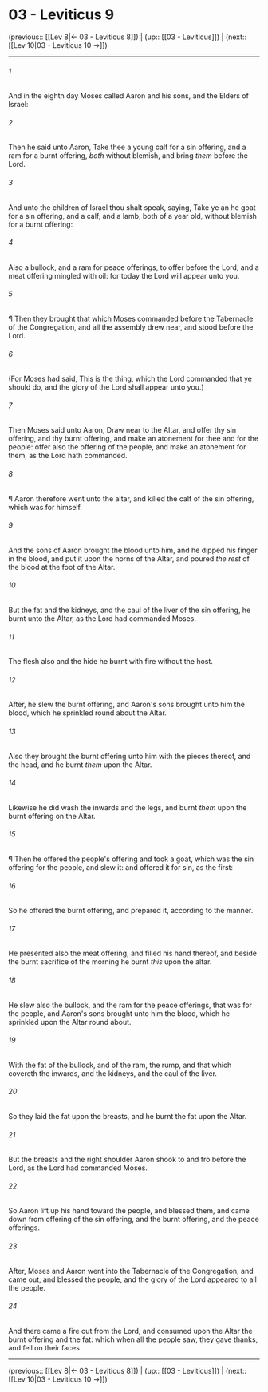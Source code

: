 # 03 - Leviticus 9

(previous:: [[Lev 8|← 03 - Leviticus 8]]) | (up:: [[03 - Leviticus]]) | (next:: [[Lev 10|03 - Leviticus 10 →]])

***


###### 1 
And in the eighth day Moses called Aaron and his sons, and the Elders of Israel: 

###### 2 
Then he said unto Aaron, Take thee a young calf for a sin offering, and a ram for a burnt offering, _both_ without blemish, and bring _them_ before the Lord. 

###### 3 
And unto the children of Israel thou shalt speak, saying, Take ye an he goat for a sin offering, and a calf, and a lamb, both of a year old, without blemish for a burnt offering: 

###### 4 
Also a bullock, and a ram for peace offerings, to offer before the Lord, and a meat offering mingled with oil: for today the Lord will appear unto you. 

###### 5 
¶ Then they brought that which Moses commanded before the Tabernacle of the Congregation, and all the assembly drew near, and stood before the Lord. 

###### 6 
(For Moses had said, This is the thing, which the Lord commanded that ye should do, and the glory of the Lord shall appear unto you.) 

###### 7 
Then Moses said unto Aaron, Draw near to the Altar, and offer thy sin offering, and thy burnt offering, and make an atonement for thee and for the people: offer also the offering of the people, and make an atonement for them, as the Lord hath commanded. 

###### 8 
¶ Aaron therefore went unto the altar, and killed the calf of the sin offering, which was for himself. 

###### 9 
And the sons of Aaron brought the blood unto him, and he dipped his finger in the blood, and put it upon the horns of the Altar, and poured _the rest_ of the blood at the foot of the Altar. 

###### 10 
But the fat and the kidneys, and the caul of the liver of the sin offering, he burnt unto the Altar, as the Lord had commanded Moses. 

###### 11 
The flesh also and the hide he burnt with fire without the host. 

###### 12 
After, he slew the burnt offering, and Aaron's sons brought unto him the blood, which he sprinkled round about the Altar. 

###### 13 
Also they brought the burnt offering unto him with the pieces thereof, and the head, and he burnt _them_ upon the Altar. 

###### 14 
Likewise he did wash the inwards and the legs, and burnt _them_ upon the burnt offering on the Altar. 

###### 15 
¶ Then he offered the people's offering and took a goat, which was the sin offering for the people, and slew it: and offered it for sin, as the first: 

###### 16 
So he offered the burnt offering, and prepared it, according to the manner. 

###### 17 
He presented also the meat offering, and filled his hand thereof, and beside the burnt sacrifice of the morning he burnt _this_ upon the altar. 

###### 18 
He slew also the bullock, and the ram for the peace offerings, that was for the people, and Aaron's sons brought unto him the blood, which he sprinkled upon the Altar round about. 

###### 19 
With the fat of the bullock, and of the ram, the rump, and that which covereth the inwards, and the kidneys, and the caul of the liver. 

###### 20 
So they laid the fat upon the breasts, and he burnt the fat upon the Altar. 

###### 21 
But the breasts and the right shoulder Aaron shook to and fro before the Lord, as the Lord had commanded Moses. 

###### 22 
So Aaron lift up his hand toward the people, and blessed them, and came down from offering of the sin offering, and the burnt offering, and the peace offerings. 

###### 23 
After, Moses and Aaron went into the Tabernacle of the Congregation, and came out, and blessed the people, and the glory of the Lord appeared to all the people. 

###### 24 
And there came a fire out from the Lord, and consumed upon the Altar the burnt offering and the fat: which when all the people saw, they gave thanks, and fell on their faces.

***

(previous:: [[Lev 8|← 03 - Leviticus 8]]) | (up:: [[03 - Leviticus]]) | (next:: [[Lev 10|03 - Leviticus 10 →]])
